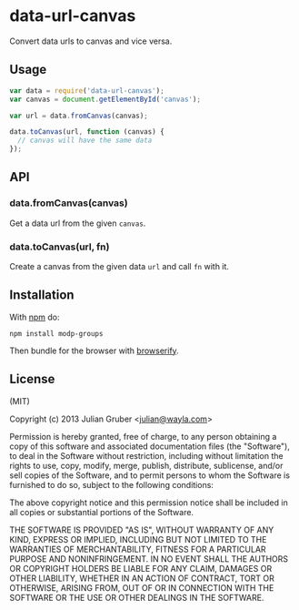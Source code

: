 
# data-url-canvas

Convert data urls to canvas and vice versa.

## Usage

```js
var data = require('data-url-canvas');
var canvas = document.getElementById('canvas');

var url = data.fromCanvas(canvas);

data.toCanvas(url, function (canvas) {
  // canvas will have the same data
});
```

## API

### data.fromCanvas(canvas)

Get a data url from the given `canvas`.

### data.toCanvas(url, fn)

Create a canvas from the given data `url` and call `fn` with it.

## Installation

With [npm](https://npmjs.org) do:

```
npm install modp-groups
```

Then bundle for the browser with
[browserify](https://github.com/substack/node-browserify).

## License

(MIT)

Copyright (c) 2013 Julian Gruber &lt;julian@wayla.com&gt;

Permission is hereby granted, free of charge, to any person obtaining a copy of
this software and associated documentation files (the "Software"), to deal in
the Software without restriction, including without limitation the rights to
use, copy, modify, merge, publish, distribute, sublicense, and/or sell copies
of the Software, and to permit persons to whom the Software is furnished to do
so, subject to the following conditions:

The above copyright notice and this permission notice shall be included in all
copies or substantial portions of the Software.

THE SOFTWARE IS PROVIDED "AS IS", WITHOUT WARRANTY OF ANY KIND, EXPRESS OR
IMPLIED, INCLUDING BUT NOT LIMITED TO THE WARRANTIES OF MERCHANTABILITY,
FITNESS FOR A PARTICULAR PURPOSE AND NONINFRINGEMENT. IN NO EVENT SHALL THE
AUTHORS OR COPYRIGHT HOLDERS BE LIABLE FOR ANY CLAIM, DAMAGES OR OTHER
LIABILITY, WHETHER IN AN ACTION OF CONTRACT, TORT OR OTHERWISE, ARISING FROM,
OUT OF OR IN CONNECTION WITH THE SOFTWARE OR THE USE OR OTHER DEALINGS IN THE
SOFTWARE.
